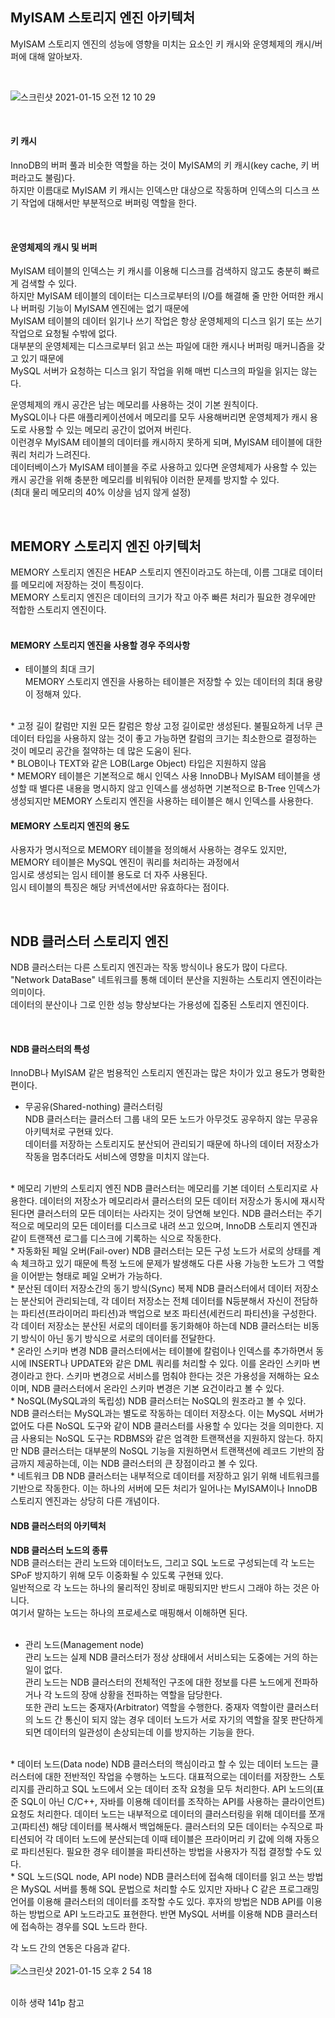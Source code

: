 ## MyISAM 스토리지 엔진 아키텍처    

MyISAM 스토리지 엔진의 성능에 영향을 미치는 요소인 키 캐시와 운영체제의 캐시/버퍼에 대해 알아보자.   

<br />    

![스크린샷 2021-01-15 오전 12 10 29](https://user-images.githubusercontent.com/33855307/104609165-1aea2d00-56c6-11eb-9e0b-91d63542d70b.png)     

<br />    

#### 키 캐시    
InnoDB의 버퍼 풀과 비슷한 역할을 하는 것이 MyISAM의 키 캐시(key cache, 키 버퍼라고도 불림)다.   
하지만 이름대로 MyISAM 키 캐시는 인덱스만 대상으로 작동하며 인덱스의 디스크 쓰기 작업에 대해서만 부분적으로 버퍼링 역할을 한다.   

<br />         

#### 운영체제의 캐시 및 버퍼                
MyISAM 테이블의 인덱스는 키 캐시를 이용해 디스크를 검색하지 않고도 충분히 빠르게 검색할 수 있다.     
하지만 MyISAM 테이블의 데이터는 디스크로부터의 I/O를 해결해 줄 만한 어떠한 캐시나 버퍼링 기능이 MyISAM 엔진에는 없기 때문에      
MyISAM 테이블의 데이터 읽기나 쓰기 작업은 항상 운영체제의 디스크 읽기 또는 쓰기 작업으로 요청될 수밖에 없다.          
대부분의 운영체제는 디스크로부터 읽고 쓰는 파일에 대한 캐시나 버퍼링 매커니즘을 갖고 있기 때문에     
MySQL 서버가 요청하는 디스크 읽기 작업을 위해 매번 디스크의 파일을 읽지는 않는다.         

운영체제의 캐시 공간은 남는 메모리를 사용하는 것이 기본 원칙이다.     
MySQL이나 다른 애플리케이션에서 메모리를 모두 사용해버리면 운영체제가 캐시 용도로 사용할 수 있는 메모리 공간이 없어져 버린다.      
이런경우 MyISAM 테이블의 데이터를 캐시하지 못하게 되며, MyISAM 테이블에 대한 쿼리 처리가 느려진다.    
데이터베이스가 MyISAM 테이블을 주로 사용하고 있다면 운영체제가 사용할 수 있는 캐시 공간을 위해 충분한 메모리를 비워둬야 이러한 문제를 방지할 수 있다.     
(최대 물리 메모리의 40% 이상을 넘지 않게 설정)           
 
<br />     


## MEMORY 스토리지 엔진 아키텍처       
MEMORY 스토리지 엔진은 HEAP 스토리지 엔진이라고도 하는데, 이름 그대로 데이터를 메모리에 저장하는 것이 특징이다.              
MEMORY 스토리지 엔진은 데이터의 크기가 작고 아주 빠른 처리가 필요한 경우에만 적합한 스토리지 엔진이다.           
<br />   
#### MEMORY 스토리지 엔진을 사용할 경우 주의사항         

* 테이블의 최대 크기   
MEMORY 스토리지 엔진을 사용하는 테이블은 저장할 수 있는 데이터의 최대 용량이 정해져 있다.       
<br />       
* 고정 길이 칼럼만 지원   
모든 칼럼은 항상 고정 길이로만 생성된다.      
불필요하게 너무 큰 데이터 타입을 사용하지 않는 것이 좋고 가능하면 칼럼의 크기는 최소한으로 결정하는 것이 메모리 공간을 절약하는 데 많은 도움이 된다.   
<br />    
* BLOB이나 TEXT와 같은 LOB(Large Object) 타입은 지원하지 않음
<br />    
* MEMORY 테이블은 기본적으로 해시 인덱스 사용   
InnoDB나 MyISAM 테이블을 생성할 때 별다른 내용을 명시하지 않고 인덱스를 생성하면 기본적으로 B-Tree 인덱스가 생성되지만     
MEMORY 스토리지 엔진을 사용하는 테이블은 해시 인덱스를 사용한다.    

<br />        

#### MEMORY 스토리지 엔진의 용도   
사용자가 명시적으로 MEMORY 테이블을 정의해서 사용하는 경우도 있지만, MEMORY 테이블은 MySQL 엔진이 쿼리를 처리하는 과정에서     
임시로 생성되는 임시 테이블 용도로 더 자주 사용된다.   
임시 테이블의 특징은 해당 커넥션에서만 유효하다는 점이다.    

<br />   

## NDB 클러스터 스토리지 엔진      
NDB 클러스터는 다른 스토리지 엔진과는 작동 방식이나 용도가 많이 다르다.   
"Network DataBase" 네트워크를 통해 데이터 분산을 지원하는 스토리지 엔진이라는 의미이다.   
데이터의 분산이나 그로 인한 성능 향상보다는 가용성에 집중된 스토리지 엔진이다.   

<br />      

#### NDB 클러스터의 특성     
InnoDB나 MyISAM 같은 범용적인 스토리지 엔진과는 많은 차이가 있고 용도가 명확한 편이다.     

* 무공유(Shared-nothing) 클러스터링      
NDB 클러스터는 클러스터 그룹 내의 모든 노드가 아무것도 공우하지 않는 무공유 아키텍처로 구현돼 있다.    
데이터를 저장하는 스토리지도 분산되어 관리되기 때문에 하나의 데이터 저장소가 작동을 멈추더라도 서비스에 영향을 미치지 않는다.   
<br />  
* 메모리 기반의 스토리지 엔진        
NDB 클러스터는 메모리를 기본 데이터 스토리지로 사용한다.   
데이터의 저장소가 메모리라서 클러스터의 모든 데이터 저장소가 동시에 재시작된다면 클러스터의 모든 데이터는 사라지는 것이 당연해 보인다.     
NDB 클러스터는 주기적으로 메모리의 모든 데이터를 디스크로 내려 쓰고 있으며, InnoDB 스토리지 엔진과 같이 트랜잭션 로그를 디스크에 기록하는 식으로 작동한다.      
<br />  
* 자동화된 페일 오버(Fail-over)      
NDB 클러스터는 모든 구성 노드가 서로의 상태를 계속 체크하고 있기 때문에   
특정 노드에 문제가 발생해도 다른 사용 가능한 노드가 그 역할을 이어받는 형태로 페일 오버가 가능하다.      
<br />  
* 분산된 데이터 저장소간의 동기 방식(Sync) 복제   
NDB 클러스터에서 데이터 저장소는 분산되어 관리되는데, 각 데이터 저장소는 전체 데이터를 N등분해서 자신이 전담하는 파티션(프라이머리 파티션)과    
백업으로 보조 파티션(세컨드리 파티션)을 구성한다.     
각 데이터 저장소는 분산된 서로의 데이터를 동기화해야 하는데 NDB 클러스터는 비동기 방식이 아닌 동기 방식으로 서로의 데이터를 전달한다.   
<br />  
* 온라인 스키마 변경   
NDB 클러스터에서는 테이블에 칼럼이나 인덱스를 추가하면서 동시에 INSERT나 UPDATE와 같은 DML 쿼리를 처리할 수 있다. 이를 온라인 스키마 변경이라고 한다.     
스키마 변경으로 서비스를 멈춰야 한다는 것은 가용성을 저해하는 요소이며, NDB 클러스터에서 온라인 스키마 변경은 기본 요건이라고 볼 수 있다.   
<br />  
* NoSQL(MySQL과의 독립성)
NDB 클러스터는 NoSQL의 원조라고 볼 수 있다. NDB 클러스터는 MySQL과는 별도로 작동하는 데이터 저장소다.       
이는 MySQL 서버가 없어도 다른 NoSQL 도구와 같이 NDB 클러스터를 사용할 수 있다는 것을 의미한다.           
지금 사용되는 NoSQL 도구는 RDBMS와 같은 엄격한 트랜잭션을 지원하지 않는다.   
하지만 NDB 클러스터는 대부분의 NoSQL 기능을 지원하면서 트랜잭션에 레코드 기반의 잠금까지 제공하는데, 이는 NDB 클러스터의 큰 장점이라고 볼 수 있다.    
<br />  
* 네트워크 DB  
NDB 클러스터는 내부적으로 데이터를 저장하고 읽기 위해 네트워크를 기반으로 작동한다.     
이는 하나의 서버에 모든 처리가 일어나는 MyISAM이나 InnoDB 스토리지 엔진과는 상당히 다른 개념이다.      

<br />     

#### NDB 클러스터의 아키텍처      

**NDB 클러스터 노드의 종류**         
NDB 클러스터는 관리 노드와 데이터노드, 그리고 SQL 노드로 구성되는데 각 노드는 SPoF 방지하기 위해 모두 이중화될 수 있도록 구현돼 있다.   
일반적으로 각 노드는 하나의 물리적인 장비로 매핑되지만 반드시 그래야 하는 것은 아니다.    
여기서 말하는 노드는 하나의 프로세스로 매핑해서 이해하면 된다.   
<br />
* 관리 노드(Management node)        
관리 노드는 실제 NDB 클러스터가 정상 상태에서 서비스되는 도중에는 거의 하는 일이 없다.     
관리 노드는 NDB 클러스터의 전체적인 구조에 대한 정보를 다른 노드에게 전파하거나 각 노드의 장애 상황을 전파하는 역할을 담당한다.   
또한 관리 노드는 중재자(Arbitrator) 역할을 수행한다. 
중재자 역할이란 클러스터의 노드 간 통신이 되지 않는 경우 데이터 노드가 서로 자기의 역할을 잘못 판단하게 되면 데이터의 일관성이 손상되는데 
이를 방지하는 기능을 한다.   
<br />
* 데이터 노드(Data node)                       
NDB 클러스터의 핵심이라고 할 수 있는 데이터 노드는 클러스터에 대한 전반적인 작업을 수행하는 노드다.                 
대표적으로는 데이터를 저장한느 스토리지를 관리하고 SQL 노드에서 오는 데이터 조작 요청을 모두 처리한다.                  
API 노드의(표준 SQL이 아닌 C/C++, 자바를 이용해 데이터를 조작하는 API를 사용하는 클라이언트) 요청도 처리한다.                   
데이터 노드는 내부적으로 데이터의 클러스터링을 위해 데이터를 쪼개고(파티션) 해당 데이터를 복사해서 백업해둔다.                
클러스터의 모든 데이터는 수직으로 파티션되어 각 데이터 노드에 분산되는데 이때 테이블은 프라이머리 키 값에 의해 자동으로 파티션된다.               
필요한 경우 테이블을 파티션하는 방법을 사용자가 직접 결정할 수도 있다.               
<br />    
* SQL 노드(SQL node, API node)        
NDB 클러스터에 접속해 데이터를 읽고 쓰는 방법은 MySQL 서버를 통해 SQL 문법으로 처리할 수도 있지만     
자바나 C 같은 프로그래밍 언어를 이용해 클러스터의 데이터를 조작할 수도 있다.        
후자의 방법은 NDB API를 이용하는 방법으로 API 노드라고도 표현한다. 반면 MySQL 서버를 이용해 NDB 클러스터에 접속하는 경우를 SQL 노드라 한다.      

<br />         

각 노드 간의 연동은 다음과 같다.  <br />      
![스크린샷 2021-01-15 오후 2 54 18](https://user-images.githubusercontent.com/33855307/104686932-92a96d80-5741-11eb-872d-4b31fe5df91b.png)         
<br />       

이하 생략 141p 참고   
<br />       